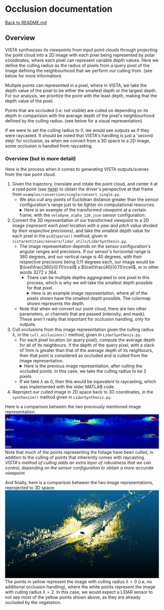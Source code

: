 # Occlusion documentation

[Back to README.md](README.md#occlusion)

## Overview

VISTA synthesizes its viewpoints from input point clouds through projecting the point cloud into a 2D image with each pixel being represented by polar coordinates, where each pixel can represent variable depth values. Here we define the culling radius as the radius of pixels from a query pixel of the image defining the neighbourhood that we perform our culling from. (see below for more information)

Multiple points can represented in a pixel, where in VISTA, we take the depth value of the pixel to be either the smallest depth or the largest depth. For our analysis, we priortize the point with the least depth, making that the depth value of the pixel.

Points that are occluded (i.e. not visible) are culled on depending on its depth in comparision with the average depth of the pixel's neighbourhood defined by the culling radius. (see below for a visual representation)

If we were to set the culling radius to 0, we would see outputs as if they were raycasted. It should be noted that VISTA's handling is just a 'second step' for occlusion, as when we convert from a 3D space to a 2D image, some occlusion is handled from raycasting.

### Overview (but in more detail)

Here is the process when it comes to generating VISTA outputs/scenes from the raw point cloud:

1. Given the trajectory, translate and rotate the point cloud, and center it at a road point (see [here](README.md#segmentation)) to obtain the driver's perspective at that frame from ``examples/conversion/single/convert_single.py``.
    - We also cull any points of Euclidean distance greater than the sensor configuration's range just to be lighter on computational resources.<details><summary>Here is an example of the transformed viewpoint at a certain frame, with the ``velodyne_alpha_128.json`` sensor configuration:</summary>
          ![Example of a prepared point cloud for VISTA](./images/unoccluded.png "Example of a prepared point cloud for VISTA, right before occlusion")
          The origin is set to be 1.8m (our observer height) above the pavement in this case.
        </details>
2. Convert the 3D representation of our transformed viewpoint to a 2D image *(represent each pixel location with a yaw and pitch value divided by their respective precisions)*, and take the smallest depth value for each pixel in the ``pcd2sparse()`` method, given in ``vista/entities/sensors/lidar_utils/LidarSynthesis.py``.
    - The image representation depends on the sensor configuration's angular ranges and precisions. If our sensor's horizontal range is 360 degrees, and our vertical range is 40 degrees, with their respective precisions being 0.11 degrees each, our image would be $\lceil\frac{360}{0.11}\rceil$ x $\lceil\frac{40}{0.11}\rceil$, or in other words $3272$ x $364$.
        - There can be multiple depths aggregrated to one pixel in this process, which is why we will take the smallest depth possible for that pixel.<details><summary>Here is an example image representation, where all of the pixels shown have the smallest depth possible. The colormap shown represents the depth.</summary>
          ![Example of an image representation](./images/img_representation_unoccluded.png "Example of an image representation before occlusion")
        </details>
    - Note that when we convert our point cloud, there are two other parameters, or channels that are passed (intensity, and mask). These aren't really that important for occlusion handling, only for outputs.
3. Cull occlusions from this image representation given the culling radius $\lambda$, in the ``cull_occlusions()`` method, given in ``LidarSynthesis.py``.
    - For each pixel location (or query pixel), compute the average depth for all of its neighbours. If the depth of the query pixel, with a slack of 1mm is greater than that of the average depth of its neighbours, then that point is considered as occluded and is culled from the image representation. <details><summary>Here is the previous image representation, after culling the occluded points. In this case, we take the culling radius to be 2 pixels.</summary>
          ![Example of an image representation after occlusion](./images/img_representation_occluded.png "Example of an image representation after occlusion")
        </details>
    - If we take $\lambda$ as 0, then this would be equivalent to raycasting, which was implemented with the older MATLAB code.
4. Reproject our culled image in 2D space back to 3D coordinates, in the ``synthesize()`` method given in ``LidarSynthesis.py``.

Here is a comparison between the two previously mentioned image representation:
![The two image representations, compared side by side.](./images/img_representation_comparison.png)
Note that much of the points representing the foliage have been culled, in addition to the culling of points that inherently comes with raycasting. *VISTA's method of culling adds an extra layer of robustness that we can control, depending on the sensor configuration to obtain a more accurate viewpoint.*

And finally, here is a comparison between the two image representations, reprojected to 3D space:
![The two image representations, reprojected back to 3D space.](./images/occlusion_comparison.png)
The points in yellow represent the image with culling radius $\lambda=0$ (i.e, no additional occlusion handling), where the white points represent the image with culling radius $\lambda=2$. In this case, we would expect a LiDAR sensor to not see most of the yellow points shown above, as they are already occluded by the vegetation.
